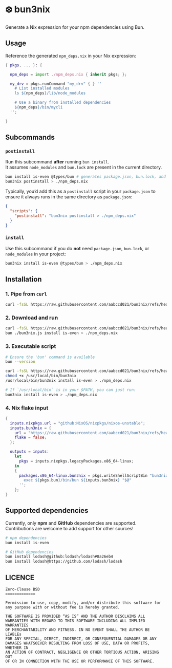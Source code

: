 # :snowflake: bun3nix

Generate a Nix expression for your npm dependencies using Bun.

## Usage

Reference the generated `npm_deps.nix` in your Nix expression:

```nix
{ pkgs, ... }: {

  npm_deps = import ./npm_deps.nix { inherit pkgs; };

  my_drv = pkgs.runCommand "my_drv" { } ''
    # List installed modules
    ls ${npm_deps}/lib/node_modules

    # Use a binary from installed dependencies
    ${npm_deps}/bin/mycli
  '';

}
```

## Subcommands

### `postinstall`

Run this subcommand **after** running `bun install`.  
It assumes `node_modules` and `bun.lock` are present in the current directory.

```sh
bun install is-even @types/bun # generates package.json, bun.lock, and node_modules
bun3nix postinstall > ./npm_deps.nix
```

Typically, you’d add this as a `postinstall` script in your `package.json` to ensure it always runs
in the same directory as `package.json`:

```json
{
  "scripts": {
    "postinstall": "bun3nix postinstall > ./npm_deps.nix"
  }
}
```

### `install`

Use this subcommand if you do **not** need `package.json`, `bun.lock`, or `node_modules` in your
project:

```sh
bun3nix install is-even @types/bun > ./npm_deps.nix
```

## Installation

### 1. Pipe from `curl`

```sh
curl -fsSL https://raw.githubusercontent.com/aabccd021/bun3nix/refs/heads/main/index.js | bun - install is-even > ./npm_deps.nix
```

### 2. Download and run

```sh
curl -fsSL https://raw.githubusercontent.com/aabccd021/bun3nix/refs/heads/main/index.js -o ./bun3nix.js
bun ./bun3nix.js install is-even > ./npm_deps.nix
```

### 3. Executable script

```sh
# Ensure the 'bun' command is available
bun --version

curl -fsSL https://raw.githubusercontent.com/aabccd021/bun3nix/refs/heads/main/index.js -o /usr/local/bin/bun3nix
chmod +x /usr/local/bin/bun3nix
/usr/local/bin/bun3nix install is-even > ./npm_deps.nix

# If `/usr/local/bin` is in your $PATH, you can just run:
bun3nix install is-even > ./npm_deps.nix
```

### 4. Nix flake input

```nix
{
  inputs.nixpkgs.url = "github:NixOS/nixpkgs/nixos-unstable";
  inputs.bun3nix = {
    url = "https://raw.githubusercontent.com/aabccd021/bun3nix/refs/heads/main/index.js";
    flake = false;
  };

  outputs = inputs:
    let
      pkgs = inputs.nixpkgs.legacyPackages.x86_64-linux;
    in
    {
      packages.x86_64-linux.bun3nix = pkgs.writeShellScriptBin "bun3nix" ''
        exec ${pkgs.bun}/bin/bun ${inputs.bun3nix} "$@"
      '';
    };
}
```

## Supported dependencies

Currently, only **npm** and **GitHub** dependencies are supported.  
Contributions are welcome to add support for other sources!

```sh
# npm dependencies
bun install is-even

# GitHub dependencies
bun install lodash@github:lodash/lodash#8a26eb4
bun install lodash@https://github.com/lodash/lodash
```

## LICENCE

```
Zero-Clause BSD
=============

Permission to use, copy, modify, and/or distribute this software for
any purpose with or without fee is hereby granted.

THE SOFTWARE IS PROVIDED “AS IS” AND THE AUTHOR DISCLAIMS ALL
WARRANTIES WITH REGARD TO THIS SOFTWARE INCLUDING ALL IMPLIED WARRANTIES
OF MERCHANTABILITY AND FITNESS. IN NO EVENT SHALL THE AUTHOR BE LIABLEs
FOR ANY SPECIAL, DIRECT, INDIRECT, OR CONSEQUENTIAL DAMAGES OR ANY
DAMAGES WHATSOEVER RESULTING FROM LOSS OF USE, DATA OR PROFITS, WHETHER IN
AN ACTION OF CONTRACT, NEGLIGENCE OR OTHER TORTIOUS ACTION, ARISING OUT
OF OR IN CONNECTION WITH THE USE OR PERFORMANCE OF THIS SOFTWARE.
```
